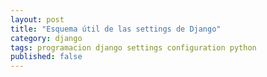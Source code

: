 ```yaml
---
layout: post
title: "Esquema útil de las settings de Django"
category: django
tags: programacion django settings configuration python
published: false
---
```


